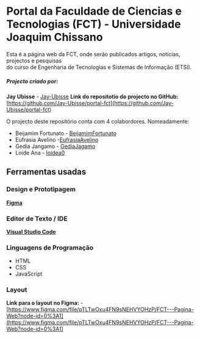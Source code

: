 # Portal da Faculdade de Ciencias e Tecnologias (FCT) - Universidade Joaquim Chissano

Esta é a página web da FCT, onde serão publicados artigos, notícias, projectos e pesquisas  
do curso de Engenharia de Tecnologias e Sistemas de Informação (ETSI).  

##### Projecto criado por:
**Jay Ubisse** - [Jay-Ubisse](https://github.com/Jay-Ubisse)
**Link do repositotio do projecto no GitHub:** [https://github.com/Jay-Ubisse/portal-fct](https://github.com/Jay-Ubisse/portal-fct)

O projecto deste repositório conta com 4 colabordores. Nomeadamente:  
- Beijamim Fortunato - [BeijamimFortunato](https://github.com/benfortunato)
- Eufrasia Avelino -[EufrasiaAvelino](https://github.com/EufrasiaAvelino)
- Gedia Jangamo - [GediaJagamo](https://github.com/GediaJangamo)
- Loide Ana - [loidea0](https://github.com/loidea0)


## Ferramentas usadas

### Design e Prototipagem 

**[Figma](https://www.figma.com/)**

### Editor de Texto / IDE

**[Visual Studio Code](https://code.visualstudio.com/)**

### Linguagens de Programação

- HTML
- CSS
- JavaScript

### Layout

**Link para o layout no Figma:** - [https://www.figma.com/file/pTLTwOxu4FN9sNEHVYOHzP/FCT---Pagina-Web?node-id=0%3A1](https://www.figma.com/file/pTLTwOxu4FN9sNEHVYOHzP/FCT---Pagina-Web?node-id=0%3A1)